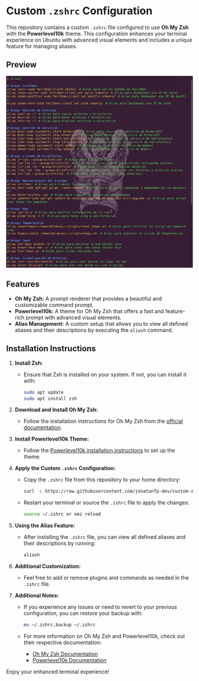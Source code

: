 # Custom `.zshrc` Configuration

This repository contains a custom `.zshrc` file configured to use **Oh My Zsh** with the **Powerlevel10k** theme. This configuration enhances your terminal experience on Ubuntu with advanced visual elements and includes a unique feature for managing aliases.

## Preview

![Terminal Example](assets/example.png)

## Features

- **Oh My Zsh:** A prompt renderer that provides a beautiful and customizable command prompt.
- **Powerlevel10k:** A theme for Oh My Zsh that offers a fast and feature-rich prompt with advanced visual elements.
- **Alias Management:** A custom setup that allows you to view all defined aliases and their descriptions by executing the `aliash` command.

## Installation Instructions

1. **Install Zsh:**
   - Ensure that Zsh is installed on your system. If not, you can install it with:
     ```bash
     sudo apt update
     sudo apt install zsh
     ```

2. **Download and Install Oh My Zsh:**
   - Follow the installation instructions for Oh My Zsh from the [official documentation](https://ohmyz.sh/).

3. **Install Powerlevel10k Theme:**
   - Follow the [Powerlevel10k installation instructions](https://github.com/romkatv/powerlevel10k#oh-my-zsh) to set up the theme.

4. **Apply the Custom `.zshrc` Configuration:**
   - Copy the `.zshrc` file from this repository to your home directory:
     ```bash
     curl -L https://raw.githubusercontent.com/jonatanfp-dev/custom-zshrc/master/.zshrc -o ~/.zshrc
     ```
   - Restart your terminal or source the `.zshrc` file to apply the changes:
     ```bash
     source ~/.zshrc or omz reload
     ```

5. **Using the Alias Feature:**
   - After installing the `.zshrc` file, you can view all defined aliases and their descriptions by running:
     ```bash
     aliash
     ```

6. **Additional Customization:**
   - Feel free to add or remove plugins and commands as needed in the `.zshrc` file.

7. **Additional Notes:**
   - If you experience any issues or need to revert to your previous configuration, you can restore your backup with:
     ```bash
     mv ~/.zshrc.backup ~/.zshrc
     ```

   - For more information on Oh My Zsh and Powerlevel10k, check out their respective documentation:
     - [Oh My Zsh Documentation](https://github.com/ohmyzsh/ohmyzsh/wiki)
     - [Powerlevel10k Documentation](https://github.com/romkatv/powerlevel10k)

Enjoy your enhanced terminal experience!
